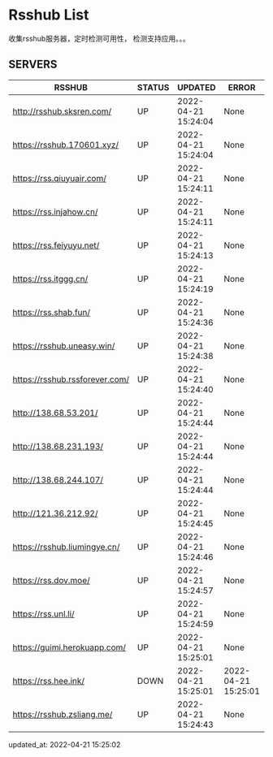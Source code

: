 # Rsshub List

收集rsshub服务器，定时检测可用性， 检测支持应用。。。


## SERVERS

|  RSSHUB   | STATUS  | UPDATED  | ERROR  | TWITTER |  
|  ----  | ----  | ----  | ----  | ---- |  
| http://rsshub.sksren.com/ | UP | 2022-04-21 15:24:04 | None |OK|  
| https://rsshub.170601.xyz/ | UP | 2022-04-21 15:24:04 | None |OK|  
| https://rss.qiuyuair.com/ | UP | 2022-04-21 15:24:11 | None ||  
| https://rss.injahow.cn/ | UP | 2022-04-21 15:24:11 | None ||  
| https://rss.feiyuyu.net/ | UP | 2022-04-21 15:24:13 | None ||  
| https://rss.itggg.cn/ | UP | 2022-04-21 15:24:19 | None ||  
| https://rss.shab.fun/ | UP | 2022-04-21 15:24:36 | None |OK|  
| https://rsshub.uneasy.win/ | UP | 2022-04-21 15:24:38 | None |OK|  
| https://rsshub.rssforever.com/ | UP | 2022-04-21 15:24:40 | None |OK|  
| http://138.68.53.201/ | UP | 2022-04-21 15:24:44 | None ||  
| http://138.68.231.193/ | UP | 2022-04-21 15:24:44 | None ||  
| http://138.68.244.107/ | UP | 2022-04-21 15:24:44 | None ||  
| http://121.36.212.92/ | UP | 2022-04-21 15:24:45 | None ||  
| https://rsshub.liumingye.cn/ | UP | 2022-04-21 15:24:46 | None ||  
| https://rss.dov.moe/ | UP | 2022-04-21 15:24:57 | None |OK|  
| https://rss.unl.li/ | UP | 2022-04-21 15:24:59 | None ||  
| https://guimi.herokuapp.com/ | UP | 2022-04-21 15:25:01 | None ||  
| https://rss.hee.ink/ | DOWN | 2022-04-21 15:25:01 | 2022-04-21 15:25:01 |  
| https://rsshub.zsliang.me/ | UP | 2022-04-21 15:24:43 | None |OK|  
  

updated_at: 2022-04-21 15:25:02  
